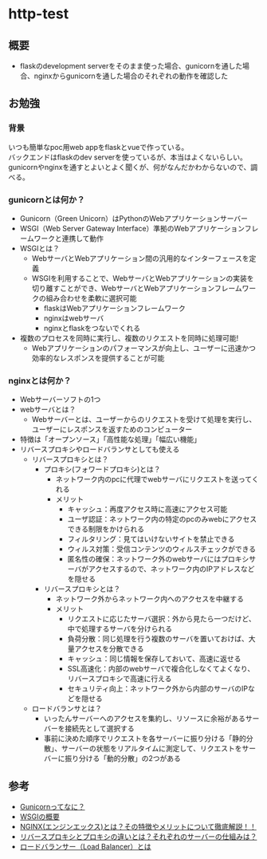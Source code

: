 # http-test
## 概要
- flaskのdevelopment serverをそのまま使った場合、gunicornを通した場合、nginxからgunicornを通した場合のそれぞれの動作を確認した


## お勉強

### 背景
いつも簡単なpoc用web appをflaskとvueで作っている。  
バックエンドはflaskのdev serverを使っているが、本当はよくないらしい。  
gunicornやnginxを通すとよいとよく聞くが、何がなんだかわからないので、調べる。  

### gunicornとは何か？
- Gunicorn（Green Unicorn）はPythonのWebアプリケーションサーバー
- WSGI（Web Server Gateway Interface）準拠のWebアプリケーションフレームワークと連携して動作
- WSGIとは？
    - WebサーバとWebアプリケーション間の汎用的なインターフェースを定義
    - WSGIを利用することで、WebサーバとWebアプリケーションの実装を切り離すことができ、WebサーバとWebアプリケーションフレームワークの組み合わせを柔軟に選択可能
        - flaskはWebアプリケーションフレームワーク
        - nginxはwebサーバ
        - nginxとflaskをつないでくれる
- 複数のプロセスを同時に実行し、複数のリクエストを同時に処理可能!
    - Webアプリケーションのパフォーマンスが向上し、ユーザーに迅速かつ効率的なレスポンスを提供することが可能

### nginxとは何か？
- Webサーバーソフトの1つ
- webサーバとは？
    - Webサーバーとは、ユーザーからのリクエストを受けて処理を実行し、ユーザーにレスポンスを返すためのコンピューター
- 特徴は「オープンソース」「高性能な処理」「幅広い機能」
- リバースプロキシやロードバランサとしても使える
    - リバースプロキシとは？
        - プロキシ(フォワードプロキシ)とは？
            - ネットワーク内のpcに代理でwebサーバにリクエストを送ってくれる
            - メリット
                - キャッシュ：再度アクセス時に高速にアクセス可能
                - ユーザ認証：ネットワーク内の特定のpcのみwebにアクセスできる制限をかけられる
                - フィルタリング：見てはいけないサイトを禁止できる
                - ウィルス対策：受信コンテンツのウィルスチェックができる
                - 匿名性の確保：ネットワーク外のwebサーバにはプロキシサーバがアクセスするので、ネットワーク内のIPアドレスなどを隠せる
        - リバースプロキシとは？
            - ネットワーク外からネットワーク内へのアクセスを中継する
            - メリット
                - リクエストに応じたサーバ選択：外から見たら一つだけど、中で処理するサーバを分けられる
                - 負荷分散：同じ処理を行う複数のサーバを置いておけば、大量アクセスを分散できる
                - キャッシュ：同じ情報を保存しておいて、高速に返せる
                - SSL高速化：内部のwebサーバで複合化しなくてよくなり、リバースプロキシで高速に行える
                - セキュリティ向上：ネットワーク外から内部のサーバのIPなどを隠せる
    - ロードバランサとは？
        - いったんサーバーへのアクセスを集約し、リソースに余裕があるサーバーを接続先として選択する
        - 事前に決めた順序でリクエストを各サーバーに振り分ける「静的分散」、サーバーの状態をリアルタイムに測定して、リクエストをサーバーに振り分ける「動的分散」の2つがある






## 参考
- [Gunicornってなに？](https://asameshicode.com/what-is-gunicorn/#google_vignette)
- [WSGIの概要](https://gihyo.jp/dev/feature/01/wsgi/0001)
- [NGINX(エンジンエックス)とは？その特徴やメリットについて徹底解説！！](https://cn.teldevice.co.jp/column/38275/)
- [リバースプロキシとプロキシの違いとは？それぞれのサーバーの仕組みは？](https://eset-info.canon-its.jp/malware_info/special/detail/201021.html)
- [ロードバランサー（Load Balancer）とは](https://www.ntt.com/bizon/glossary/j-r/load-balancer.html)